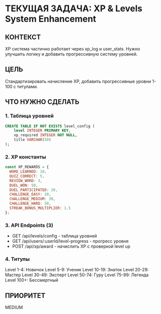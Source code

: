 # ТЕКУЩАЯ ЗАДАЧА: XP & Levels System Enhancement

## КОНТЕКСТ
XP система частично работает через xp_log и user_stats. Нужно улучшить логику и добавить прогрессивную систему уровней.

## ЦЕЛЬ
Стандартизировать начисление XP, добавить прогрессивные уровни 1-100 с титулами.

## ЧТО НУЖНО СДЕЛАТЬ

### 1. Таблица уровней
```sql
CREATE TABLE IF NOT EXISTS level_config (
    level INTEGER PRIMARY KEY,
    xp_required INTEGER NOT NULL,
    title VARCHAR(50)
);
```

### 2. XP константы
```javascript
const XP_REWARDS = {
  WORD_LEARNED: 10,
  QUIZ_CORRECT: 5,
  REVIEW_WORD: 3,
  DUEL_WON: 50,
  DUEL_PARTICIPATED: 20,
  CHALLENGE_EASY: 20,
  CHALLENGE_MEDIUM: 30,
  CHALLENGE_HARD: 50,
  STREAK_BONUS_MULTIPLIER: 1.5
};
```

### 3. API Endpoints (3)
- GET /api/levels/config - таблица уровней
- GET /api/users/:userId/level-progress - прогресс уровня
- POST /api/xp/award - начислить XP с проверкой level up

### 4. Титулы
Level 1-4: Новичок
Level 5-9: Ученик
Level 10-19: Знаток
Level 20-29: Мастер
Level 30-49: Эксперт
Level 50-74: Гуру
Level 75-99: Легенда
Level 100+: Бессмертный

## ПРИОРИТЕТ
MEDIUM
